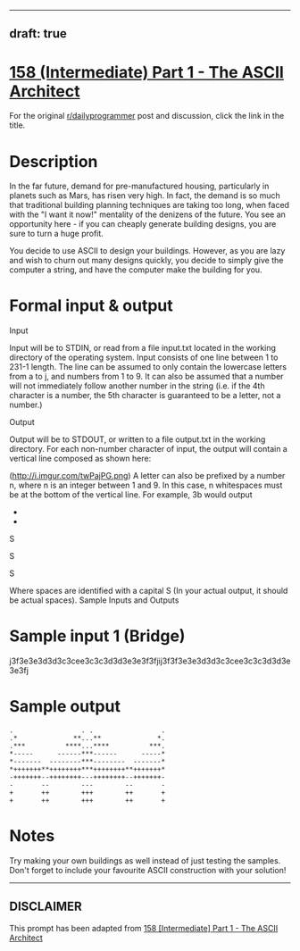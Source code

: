 ---
draft: true
----

# [158 (Intermediate) Part 1 - The ASCII Architect](https://www.reddit.com/r/dailyprogrammer/comments/236va2/4162014_challenge_158_intermediate_part_1_the/)

For the original [r/dailyprogrammer](https://www.reddit.com/r/dailyprogrammer/) post and discussion, click the link in the title.

# Description
In the far future, demand for pre-manufactured housing, particularly in planets such as Mars, has risen very high. In fact, the demand is so much that traditional building planning techniques are taking too long, when faced with the "I want it now!" mentality of the denizens of the future. You see an opportunity here - if you can cheaply generate building designs, you are sure to turn a huge profit.

You decide to use ASCII to design your buildings. However, as you are lazy and wish to churn out many designs quickly, you decide to simply give the computer a string, and have the computer make the building for you.

# Formal input & output
Input

Input will be to STDIN, or read from a file input.txt located in the working directory of the operating system. Input consists of one line between 1 to 231-1 length. The line can be assumed to only contain the lowercase letters from a to j, and numbers from 1 to 9. It can also be assumed that a number will not immediately follow another number in the string (i.e. if the 4th character is a number, the 5th character is guaranteed to be a letter, not a number.) 

Output

Output will be to STDOUT, or written to a file output.txt in the working directory. For each non-number character of input, the output will contain a vertical line composed as shown here:

(http://i.imgur.com/twPajPG.png)
A letter can also be prefixed by a number n, where n is an integer between 1 and 9. In this case, n whitespaces must be at the bottom of the vertical line. For example, 3b would output

+

+

S

S

S

Where spaces are identified with a capital S (In your actual output, it should be actual spaces).
Sample Inputs and Outputs

# Sample input 1 (Bridge)
j3f3e3e3d3d3c3cee3c3c3d3d3e3e3f3fjij3f3f3e3e3d3d3c3cee3c3c3d3d3e3e3fj

# Sample output

```
.                 . .                 .
.*              **...**              *.
.***          ****...****          ***.
*-----      ------***------      -----*
*-------  --------***--------  -------* 
*+++++++**++++++++***++++++++**+++++++*
-+++++++--++++++++---++++++++--+++++++-
-       --        ---        --       -
+       ++        +++        ++       +
+       ++        +++        ++       +
```
# Notes
Try making your own buildings as well instead of just testing the samples. Don't forget to include your favourite ASCII construction with your solution!


----
## **DISCLAIMER**
This prompt has been adapted from [158 [Intermediate] Part 1 - The ASCII Architect](https://www.reddit.com/r/dailyprogrammer/comments/236va2/4162014_challenge_158_intermediate_part_1_the/
)
